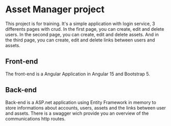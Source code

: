 # Asset Manager project

This project is for training. It's a simple application with login service, 3 differents pages with crud.
In the first page, you can create, edit and delete users.
In the second page, you can create, edit and delete assets.
And in the third page, you can create, edit and delete links between users and assets.

## Front-end

The front-end is a Angular Application in Angular 15 and Bootstrap 5.

## Back-end

Back-end is a ASP.net application using Entity Framework in memory to store informations about accounts, users, assets and the links between user and assets.
There is a swagger wich provide you an overview of the communications http routes.